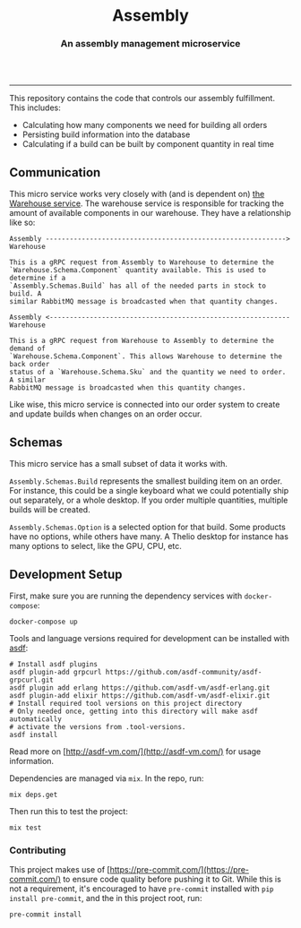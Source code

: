 <div align="center">
  <h1>Assembly</h1>
  <h3>An assembly management microservice</h3>
  <br>
  <br>
</div>

---

This repository contains the code that controls our assembly fulfillment. This
includes:

- Calculating how many components we need for building all orders
- Persisting build information into the database
- Calculating if a build can be built by component quantity in real time

## Communication

This micro service works very closely with (and is dependent on)
[the Warehouse service](https://github.com/system76/warehouse). The warehouse
service is responsible for tracking the amount of available components in our
warehouse. They have a relationship like so:

```
Assembly ------------------------------------------------------------> Warehouse

This is a gRPC request from Assembly to Warehouse to determine the
`Warehouse.Schema.Component` quantity available. This is used to determine if a
`Assembly.Schemas.Build` has all of the needed parts in stock to build. A
similar RabbitMQ message is broadcasted when that quantity changes.

Assembly <------------------------------------------------------------ Warehouse

This is a gRPC request from Warehouse to Assembly to determine the demand of
`Warehouse.Schema.Component`. This allows Warehouse to determine the back order
status of a `Warehouse.Schema.Sku` and the quantity we need to order. A similar
RabbitMQ message is broadcasted when this quantity changes.
```

Like wise, this micro service is connected into our order system to create and
update builds when changes on an order occur.

## Schemas

This micro service has a small subset of data it works with.

`Assembly.Schemas.Build` represents the smallest building item on an order. For
instance, this could be a single keyboard what we could potentially ship out
separately, or a whole desktop. If you order multiple quantities, multiple
builds will be created.

`Assembly.Schemas.Option` is a selected option for that build. Some products
have no options, while others have many. A Thelio desktop for instance has many
options to select, like the GPU, CPU, etc.

## Development Setup

First, make sure you are running the dependency services with `docker-compose`:

```shell
docker-compose up
```

Tools and language versions required for development can be installed with [asdf](https://github.com/asdf-vm/asdf):

```shell
# Install asdf plugins
asdf plugin-add grpcurl https://github.com/asdf-community/asdf-grpcurl.git
asdf plugin add erlang https://github.com/asdf-vm/asdf-erlang.git
asdf plugin-add elixir https://github.com/asdf-vm/asdf-elixir.git
# Install required tool versions on this project directory
# Only needed once, getting into this directory will make asdf automatically
# activate the versions from .tool-versions.
asdf install
```

Read more on [http://asdf-vm.com/](http://asdf-vm.com/) for usage information.

Dependencies are managed via `mix`. In the repo, run:

```shell
mix deps.get
```

Then run this to test the project:

```shell
mix test
```

### Contributing

This project makes use of [https://pre-commit.com/](https://pre-commit.com/) to ensure code quality before pushing it to Git. While this is not a requirement, it's encouraged to have `pre-commit` installed with `pip install pre-commit`, and the in this project root, run:

```shell
pre-commit install
```
